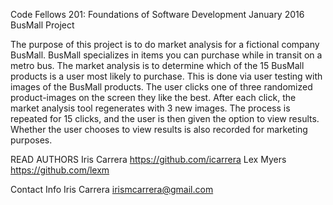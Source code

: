Code Fellows 201: Foundations of Software Development
January 2016
BusMall Project

The purpose of this project is to do market analysis for a fictional company BusMall.
BusMall specializes in items you can purchase while in transit on a metro bus.
The market analysis is to determine which of the 15 BusMall products is a user most likely to purchase.
This is done via user testing with images of the BusMall products.
The user clicks one of three randomized product-images on the screen they like the best.
After each click, the market analysis tool regenerates with 3 new images.
The process is repeated for 15 clicks, and the user is then given the option to view results.
Whether the user chooses to view results is also recorded for marketing purposes.

READ AUTHORS
Iris Carrera https://github.com/icarrera
Lex Myers https://github.com/lexm

Contact Info
Iris Carrera
irismcarrera@gmail.com
